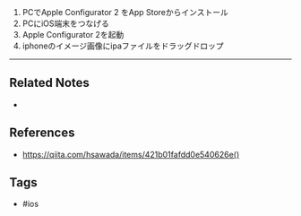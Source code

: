 1. PCでApple Configurator 2 をApp Storeからインストール
2. PCにiOS端末をつなげる
3. Apple Configurator 2を起動
4. iphoneのイメージ画像にipaファイルをドラッグドロップ

---
## Related Notes
- 

## References
- https://qiita.com/hsawada/items/421b01fafdd0e540626e()

## Tags
- #ios 